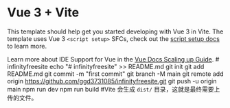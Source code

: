 # Vue 3 + Vite

This template should help get you started developing with Vue 3 in Vite. The template uses Vue 3 `<script setup>` SFCs, check out the [script setup docs](https://v3.vuejs.org/api/sfc-script-setup.html#sfc-script-setup) to learn more.

Learn more about IDE Support for Vue in the [Vue Docs Scaling up Guide](https://vuejs.org/guide/scaling-up/tooling.html#ide-support).
#   i n f i n i t y f r e e s i t e 
echo "# infinityfreesite" >> README.md
git init
git add README.md
git commit -m "first commit"
git branch -M main
git remote add origin https://github.com/ggd3731085/infinityfreesite.git
git push -u origin main
npm run dev
npm run build #Vite 会生成 `dist/` 目录，这就是最终需要上传的文件。
